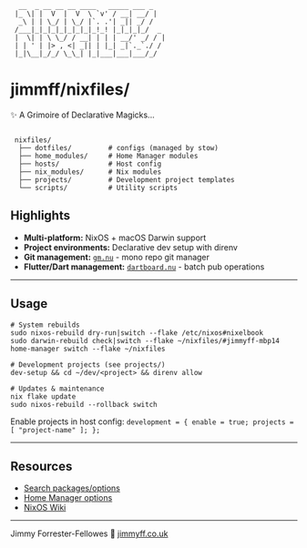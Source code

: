 ```text
  __  _ __ __ __ ____   _____ ___ _    
 |_ \| |  V  |  V  \ `v' / __| __/ |   
  _\ | | \_/ | \_/ |`. .'| _|| _/ /    
 /___|_|_|_|_|_|_|_|_!_! |_|_|_|_/  _  
 |  \| | \ \_/ / __| | | | __/' _/ / | 
 | | ' | |> , <| _|| | |_| _|`._`./ /  
 |_|\__|_/_/ \_\_| |_|___|___|___/_/   

```

# jimmff/nixfiles/

✨ A Grimoire of Declarative Magicks...

```text

 nixfiles/
  ├── dotfiles/         # configs (managed by stow)
  ├── home_modules/     # Home Manager modules
  ├── hosts/            # Host config
  ├── nix_modules/      # Nix modules
  ├── projects/         # Development project templates
  └── scripts/          # Utility scripts

```

## Highlights

- **Multi-platform:** NixOS + macOS Darwin support
- **Project environments:** Declarative dev setup with direnv
- **Git management:** [`gm.nu`](scripts/git-manager/) - mono repo git manager
- **Flutter/Dart management:** [`dartboard.nu`](scripts/dartboard/) - batch pub operations

---

## Usage

```shell
# System rebuilds
sudo nixos-rebuild dry-run|switch --flake /etc/nixos#nixelbook
sudo darwin-rebuild check|switch --flake ~/nixfiles/#jimmyff-mbp14
home-manager switch --flake ~/nixfiles

# Development projects (see projects/)
dev-setup && cd ~/dev/<project> && direnv allow

# Updates & maintenance
nix flake update
sudo nixos-rebuild --rollback switch
```

Enable projects in host config: `development = { enable = true; projects = [ "project-name" ]; };`

---

## Resources

- [Search packages/options](https://search.nixos.org/)
- [Home Manager options](https://home-manager-options.extranix.com/)
- [NixOS Wiki](https://wiki.nixos.org/)

---

Jimmy Forrester-Fellowes 🌈 [jimmyff.co.uk](https://www.jimmyff.co.uk/)
